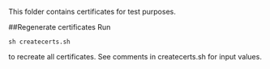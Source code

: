 This folder contains certificates for test purposes.

##Regenerate certificates
Run

```sh createcerts.sh```

to recreate all certificates.
See comments in createcerts.sh for input values.